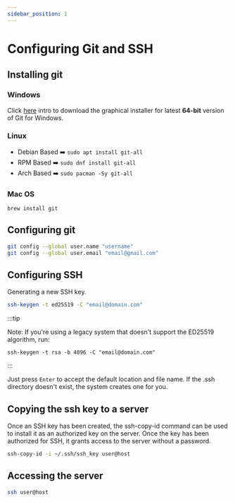 ```yaml
---
sidebar_position: 1
---
```


# Configuring Git and SSH

## Installing git

### Windows

Click [here](https://git-scm.com/download/win) intro to download the graphical installer for latest **64-bit** version of Git for Windows.

### Linux

* Debian Based ➡️ ``sudo apt install git-all``
* RPM Based ➡️ ``sudo dnf install git-all``
* Arch Based ➡️ ``sudo pacman -Sy git-all``

### Mac OS
```
brew install git
```

## Configuring git
```bash
git config --global user.name "username"
git config --global user.email "email@gmail.com"
```

## Configuring SSH

Generating a new SSH key.

```bash
ssh-keygen -t ed25519 -C "email@domain.com"
```

:::tip

Note: If you're using a legacy system that doesn't support the ED25519 algorithm, run:

```
ssh-keygen -t rsa -b 4096 -C "email@domain.com"
```

:::

Just press `Enter` to accept the default location and file name. If the .ssh directory doesn't exist, the system creates one for you.

## Copying the ssh key to a server

Once an SSH key has been created, the ssh-copy-id command can be used to install it as an authorized key on the server. Once the key has been authorized for SSH, it grants access to the server without a password.

```bash
ssh-copy-id -i ~/.ssh/ssh_key user@host
```

## Accessing the server

```bash
ssh user@host
```